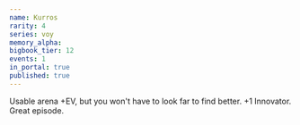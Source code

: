 ```yaml
---
name: Kurros
rarity: 4
series: voy
memory_alpha:
bigbook_tier: 12
events: 1
in_portal: true
published: true
---
```


 Usable arena +EV, but you won't have to look far to find better. +1 Innovator. Great episode.
